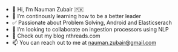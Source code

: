 - 👋 Hi, I’m Nauman Zubair 🇵🇰
- 🌱 I’m continously learning how to be a better leader
- ✅ Passionate about Problem Solving, Android and Elasticserach
- 💞️ I’m looking to collaborate on ingestion processors using NLP
- 🧵 Check out my blog nthreads.com
- 📫 You can reach out to me at nauman.zubair@gmail.com


<!---
nthreads/nthreads is a ✨ special ✨ repository because its `README.md` (this file) appears on your GitHub profile.
You can click the Preview link to take a look at your changes.
--->
